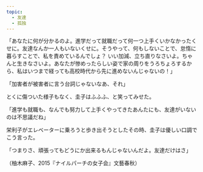```yaml
---
topic:
  - 友達
  - 孤独
---
```

「あなたに何が分かるのよ。進学だって就職だって何一つ上手くいかなかったくせに。友達なんか一人もいないくせに。そうやって、何もしないことで、怠惰に暮らすことで、私を責めているんでしょ？ いい加減、立ち直りなさいよ。ちゃんと生きなさいよ。あなたが惨めったらしい姿で家の周りをうろちょろするから、私はいつまで経っても高校時代から先に進めないんじゃないの！」

「加害者が被害者に言う台詞じゃないなあ、それ」

とくに傷ついた様子もなく、圭子はふふふ、と笑ってみせた。

「進学も就職も、なんでも努力して上手くやってきたあんたにも、友達がいないのは不思議だね」

栄利子がエレベーターに乗ろうと歩き出そうとしたその時、圭子は優しい口調でこう言った。

「つまりさ、頑張ってもどうにか出来るもんじゃないんだよ。友達だけはさ」

（柚木麻子、2015『ナイルパーチの女子会』文藝春秋）